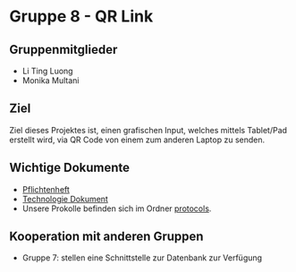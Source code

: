 # Gruppe 8 - QR Link

## Gruppenmitglieder
* Li Ting Luong
* Monika Multani

## Ziel  
Ziel dieses Projektes ist, einen grafischen Input, welches mittels Tablet/Pad erstellt wird, via QR Code von einem zum anderen Laptop zu senden.

## Wichtige Dokumente
* [Pflichtenheft](/BACnet/groups/08-qrLink/documents/pflichtenheft.md)
* [Technologie Dokument](/BACnet/groups/08-qrLink/documents/technology_document.md)
* Unsere Prokolle befinden sich im Ordner [protocols](/BACnet/groups/08-qrLink/protocols).

## Kooperation mit anderen Gruppen
* Gruppe 7: stellen eine Schnittstelle zur Datenbank zur Verfügung 